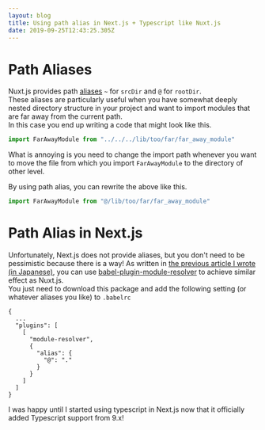 ```yaml
---
layout: blog
title: Using path alias in Next.js + Typescript like Nuxt.js
date: 2019-09-25T12:43:25.305Z
---
```

# Path Aliases

Nuxt.js provides path [aliases](https://nuxtjs.org/guide/directory-structure/#aliases) `~` for `srcDir` and `@` for `rootDir`.  
These aliases are particularly useful when you have somewhat deeply nested directory structure in your project and want to import modules that are far away from the current path.  
In this case you end up writing a code that might look like this.

```javascript
import FarAwayModule from "../../../lib/too/far/far_away_module"
```

What is annoying is you need to change the import path whenever you want to move the file from which you import `FarAwayModule` to the directory of other level.

By using path alias, you can rewrite the above like this.

```javascript
import FarAwayModule from "@/lib/too/far/far_away_module"
```

# Path Alias in Next.js
Unfortunately, Next.js does not provide aliases, but you don't need to be pessimistic because there is a way!
As written in [the previous article I wrote (in Japanese)](https://qiita.com/hitochan777/items/bf5204fe13e6996d1589), you can use [babel-plugin-module-resolver](https://github.com/tleunen/babel-plugin-module-resolver) to achieve similar effect as Nuxt.js.  
You just need to download this package and add the following setting (or whatever aliases you like) to `.babelrc`

```json:.babelrc
{
  ...
  "plugins": [
    [
      "module-resolver",
      {
        "alias": {
          "@": "."
        }
      }
    ]
  ]
}
```

I was happy until I started using typescript in Next.js now that it officially added Typescript support from 9.x!
